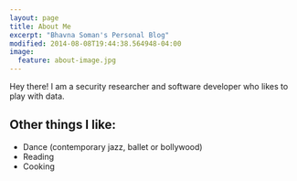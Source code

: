 ```yaml
---
layout: page
title: About Me
excerpt: "Bhavna Soman's Personal Blog"
modified: 2014-08-08T19:44:38.564948-04:00
image:
  feature: about-image.jpg
---
```


Hey there! I am a security researcher and software developer who likes to play with data.

## Other things I like:

* Dance (contemporary jazz, ballet or bollywood)
* Reading
* Cooking
